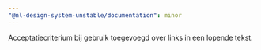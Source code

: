 ```yaml
---
"@nl-design-system-unstable/documentation": minor
---
```


Acceptatiecriterium bij gebruik toegevoegd over links in een lopende tekst.
